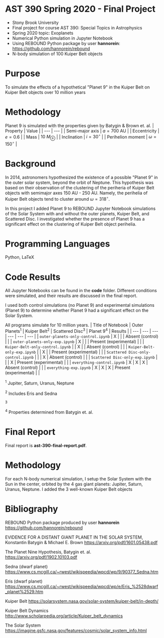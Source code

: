 # AST 390 Spring 2020 - Final Project
* Stony Brook University
* Final project for course AST 390: Special Topics in Astrophysics
* Spring 2020 topic: Exoplanets
* Numerical Python simulation in Jupyter Notebook
* Using REBOUND Python package by user **hannorein**: https://github.com/hannorein/rebound
* N-body simulation of 100 Kuiper Belt objects

# Purpose
To simulate the effects of a hypothetical "Planet 9" in the Kuiper Belt on Kuiper Belt objects over 10 million years

# Methodology

Planet 9 is simulated with the properties given by Batygin & Brown et. al.
|      Property     |        Value         |
|        ---        |          ---         |
|  Semi-major axis  |     $a = 700$ AU     |
|    Eccentricity   |       $e = 0.6$      |
|       Mass        |    $10\ M_\oplus$    |
|    Inclination    |    $i = 30^\circ$    |
| Perihelion moment | $\omega = 150^\circ$ |

# Background

In 2014, astronomers hypothesized the existence of a possible "Planet 9" in the outer solar system, beyond the orbit of Neptune. This hypothesis was based on their observation of the clustering of the periheria of Kuiper Belt objects with semimajor axes 150 AU - 250 AU. Namely, the perihelia of Kuiper Belt objects tend to cluster around $\omega = 318^\circ$.

In this project I added Planet 9 to REBOUND Jupyter Notebook simulations of the Solar System with and without the outer planets, Kuiper Belt, and Scattered Disc. I investigated whether the presence of Planet 9 has a significant effect on the clustering of Kuiper Belt object perihelia.

# Programming Languages
Python, LaTeX

# Code Results
All Jupyter Notebooks can be found in the **code** folder. Different conditions were simulated, and their results are discussed in the final report.

I used both control simulations (no Planet 9) and experimental simulations (Planet 9) to determine whether Planet 9 had a significant effect on the Solar System.

All programs simulate for 10 million years.
| Title of Notebook | Outer Planets<sup>1</sup> | Kuiper Belt<sup>2</sup> | Scattered Disc<sup>3</sup> | Planet 9<sup>4</sup> | Results |
|        ---        |      ---      |     ---     |      ---       |   ---    | --- |
| `outer-planets-only-control.ipynb` | X |   |   | Absent (control) |     |
| `outer-planets-only-exp.ipynb` | X |   |   | Present (experimental) |     |
| `Kuiper-Belt-only-control.ipynb` |   | X |   | Absent (control) |     |
| `Kuiper-Belt-only-exp.ipynb` |   | X |   | Present (experimental) |     |
| `Scattered Disc-only-control.ipynb` |   |   | X | Absent (control) |     |
| `Scattered Disc-only-exp.ipynb` |   |   | X | Present (experimental) |     |
| `everything-control.ipynb` | X | X | X | Absent (control) |     |
| `everything-exp.ipynb` | X | X | X | Present (experimental) |     |

<sup>1</sup> Jupiter, Saturn, Uranus, Neptune

<sup>2</sup> Includes Eris and Sedna

<sup>3</sup> 

<sup>4</sup> Properties determined from Batygin et. al.

# Final Report
Final report is **ast-390-final-report.pdf**.

# Methodology

For each N-body numerical simulation, I setup the Solar System with the Sun in the center, orbited by the 4 gas giant planets: Jupiter, Saturn, Uranus, Neptune. I added the 3 well-known Kuiper Belt objects 

# Bibliography
REBOUND Python package produced by user **hannorein** <https://github.com/hannorein/rebound>

EVIDENCE FOR A DISTANT GIANT PLANET IN THE SOLAR SYSTEM, Konstantin Batygin & Michael E. Brown <https://arxiv.org/pdf/1601.05438.pdf>

The Planet Nine Hypothesis, Batygin et. al. <https://arxiv.org/pdf/1902.10103.pdf>

Sedna (dwarf planet) <https://www.cs.mcgill.ca/~rwest/wikispeedia/wpcd/wp/9/90377_Sedna.htm>

Eris (dwarf planet) <https://www.cs.mcgill.ca/~rwest/wikispeedia/wpcd/wp/e/Eris_%2528dwarf_planet%2529.htm>

Kuiper Belt <https://solarsystem.nasa.gov/solar-system/kuiper-belt/in-depth/>

Kuiper Belt Dynamics <http://www.scholarpedia.org/article/Kuiper_belt_dynamics>

The Solar System <https://imagine.gsfc.nasa.gov/features/cosmic/solar_system_info.html>
